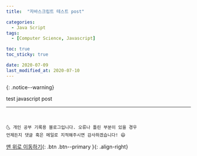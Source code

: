```yaml
---
title:  "자바스크립트 테스트 post" 

categories:
  - Java Script
tags:
  - [Computer Science, Javascript]

toc: true
toc_sticky: true

date: 2020-07-09
last_modified_at: 2020-07-10
---
```



{: .notice--warning}

test javascript post

***
<br>

    🌜 개인 공부 기록용 블로그입니다. 오류나 틀린 부분이 있을 경우 
    언제든지 댓글 혹은 메일로 지적해주시면 감사하겠습니다! 😄

[맨 위로 이동하기](#){: .btn .btn--primary }{: .align-right}